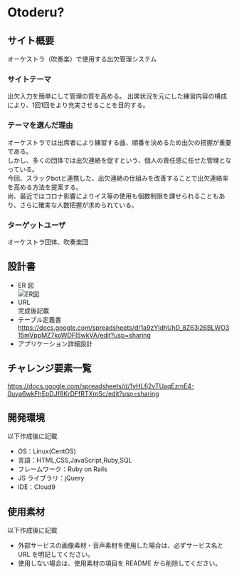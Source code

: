 # Otoderu?

## サイト概要

オーケストラ（吹奏楽）で使用する出欠管理システム

### サイトテーマ

出欠入力を簡単にして管理の質を高める。
出席状況を元にした練習内容の構成により、1回1回をより充実させることを目的する。

### テーマを選んだ理由

オーケストラでは出席者により練習する曲、順番を決めるため出欠の把握が重要である。  
しかし、多くの団体では出欠連絡を促すという、個人の責任感に任せた管理となっている。  
今回、スラックbotと連携した、出欠連絡の仕組みを改善することで出欠連絡率を高める方法を提案する。  
尚、最近ではコロナ影響によりイス等の使用も個数制限を課せられることもあり、さらに確実な人数把握が求められている。

### ターゲットユーザ

オーケストラ団体、吹奏楽団

## 設計書

- ER 図  
![ER図](https://user-images.githubusercontent.com/83518855/127764720-8fa311af-124d-4e7c-81de-3351fcd5a79a.png)
- URL  
完成後記載  
- テーブル定義書  
https://docs.google.com/spreadsheets/d/1a9zYIdhUhD_8Z63i26BLWO315mVppMZ7koWDFI5wkVA/edit?usp=sharing
- アプリケーション詳細設計

## チャレンジ要素一覧

https://docs.google.com/spreadsheets/d/1yHLfj2vTUaqEzmE4-0uya6wkFhEpDJf8KrDFfRTXmSc/edit?usp=sharing

## 開発環境

以下作成後に記載

- OS：Linux(CentOS)
- 言語：HTML,CSS,JavaScript,Ruby,SQL
- フレームワーク：Ruby on Rails
- JS ライブラリ：jQuery
- IDE：Cloud9

## 使用素材

以下作成後に記載

- 外部サービスの画像素材・音声素材を使用した場合は、必ずサービス名と URL を明記してください。
- 使用しない場合は、使用素材の項目を README から削除してください。
